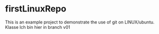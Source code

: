 # firstLinuxRepo
This is an example project to demonstrate the use of git on LINUX/ubuntu.
Klasse
Ich bin hier in branch v01
